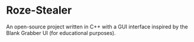# Roze-Stealer
An open-source project written in C++ with a GUI interface inspired by the Blank Grabber UI (for educational purposes).
